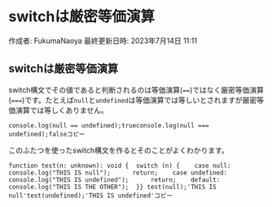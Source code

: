 # switchは厳密等価演算

作成者: FukumaNaoya
最終更新日時: 2023年7月14日 11:11

## switchは厳密等価演算[](https://typescriptbook.jp/reference/statements/switch#switch%E3%81%AF%E5%8E%B3%E5%AF%86%E7%AD%89%E4%BE%A1%E6%BC%94%E7%AE%97)

switch構文でその値であると判断されるのは等価演算(`==`)ではなく厳密等価演算(`===`)です。たとえば`null`と`undefined`は等価演算では等しいとされますが厳密等価演算では等しくありません。

`console.log(null == undefined);trueconsole.log(null === undefined);falseコピー`

このふたつを使ったswitch構文を作るとそのことがよくわかります。

`function test(n: unknown): void {  switch (n) {    case null:      console.log("THIS IS null");      return;    case undefined:      console.log("THIS IS undefined");      return;    default:      console.log("THIS IS THE OTHER");  }} test(null);'THIS IS null'test(undefined);'THIS IS undefined'コピー`